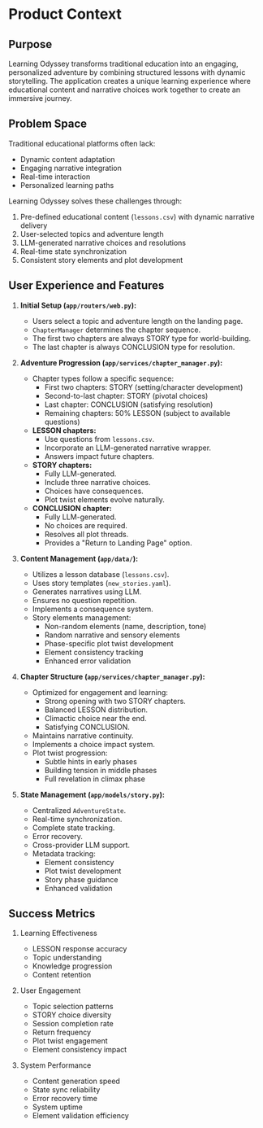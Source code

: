 # Product Context

## Purpose
Learning Odyssey transforms traditional education into an engaging, personalized adventure by combining structured lessons with dynamic storytelling. The application creates a unique learning experience where educational content and narrative choices work together to create an immersive journey.

## Problem Space
Traditional educational platforms often lack:
- Dynamic content adaptation
- Engaging narrative integration
- Real-time interaction
- Personalized learning paths

Learning Odyssey solves these challenges through:
1. Pre-defined educational content (`lessons.csv`) with dynamic narrative delivery
2. User-selected topics and adventure length
3. LLM-generated narrative choices and resolutions
4. Real-time state synchronization
5. Consistent story elements and plot development

## User Experience and Features

1.  **Initial Setup (`app/routers/web.py`):**
    *   Users select a topic and adventure length on the landing page.
    *   `ChapterManager` determines the chapter sequence.
    *   The first two chapters are always STORY type for world-building.
    *   The last chapter is always CONCLUSION type for resolution.

2.  **Adventure Progression (`app/services/chapter_manager.py`):**
    *   Chapter types follow a specific sequence:
        *   First two chapters: STORY (setting/character development)
        *   Second-to-last chapter: STORY (pivotal choices)
        *   Last chapter: CONCLUSION (satisfying resolution)
        *   Remaining chapters: 50% LESSON (subject to available questions)
    *   **LESSON chapters:**
        *   Use questions from `lessons.csv`.
        *   Incorporate an LLM-generated narrative wrapper.
        *   Answers impact future chapters.
    *   **STORY chapters:**
        *   Fully LLM-generated.
        *   Include three narrative choices.
        *   Choices have consequences.
        *   Plot twist elements evolve naturally.
    *   **CONCLUSION chapter:**
        *   Fully LLM-generated.
        *   No choices are required.
        *   Resolves all plot threads.
        *   Provides a "Return to Landing Page" option.

3.  **Content Management (`app/data/`):**
    *   Utilizes a lesson database (`lessons.csv`).
    *   Uses story templates (`new_stories.yaml`).
    *   Generates narratives using LLM.
    *   Ensures no question repetition.
    *   Implements a consequence system.
    *   Story elements management:
        *   Non-random elements (name, description, tone)
        *   Random narrative and sensory elements
        *   Phase-specific plot twist development
        *   Element consistency tracking
        *   Enhanced error validation

4.  **Chapter Structure (`app/services/chapter_manager.py`):**
    *   Optimized for engagement and learning:
        *   Strong opening with two STORY chapters.
        *   Balanced LESSON distribution.
        *   Climactic choice near the end.
        *   Satisfying CONCLUSION.
    *   Maintains narrative continuity.
    *   Implements a choice impact system.
    *   Plot twist progression:
        *   Subtle hints in early phases
        *   Building tension in middle phases
        *   Full revelation in climax phase

5.  **State Management (`app/models/story.py`):**
    *   Centralized `AdventureState`.
    *   Real-time synchronization.
    *   Complete state tracking.
    *   Error recovery.
    *   Cross-provider LLM support.
    *   Metadata tracking:
        *   Element consistency
        *   Plot twist development
        *   Story phase guidance
        *   Enhanced validation

## Success Metrics

1. Learning Effectiveness
   - LESSON response accuracy
   - Topic understanding
   - Knowledge progression
   - Content retention

2. User Engagement
   - Topic selection patterns
   - STORY choice diversity
   - Session completion rate
   - Return frequency
   - Plot twist engagement
   - Element consistency impact

3. System Performance
   - Content generation speed
   - State sync reliability
   - Error recovery time
   - System uptime
   - Element validation efficiency
